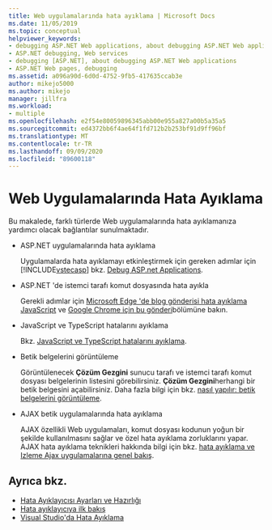 ```yaml
---
title: Web uygulamalarında hata ayıklama | Microsoft Docs
ms.date: 11/05/2019
ms.topic: conceptual
helpviewer_keywords:
- debugging ASP.NET Web applications, about debugging ASP.NET Web applications
- ASP.NET debugging, Web services
- debugging [ASP.NET], about debugging ASP.NET Web applications
- ASP.NET Web pages, debugging
ms.assetid: a096a90d-6d0d-4752-9fb5-417635ccab3e
author: mikejo5000
ms.author: mikejo
manager: jillfra
ms.workload:
- multiple
ms.openlocfilehash: e2f54e80059896345abb00e955a827a00b5a35a5
ms.sourcegitcommit: ed4372bb6f4ae64f1fd712b2b253bf91d9ff96bf
ms.translationtype: MT
ms.contentlocale: tr-TR
ms.lasthandoff: 09/09/2020
ms.locfileid: "89600118"
---
```

# <a name="debugging-web-applications"></a>Web Uygulamalarında Hata Ayıklama

Bu makalede, farklı türlerde Web uygulamalarında hata ayıklamanıza yardımcı olacak bağlantılar sunulmaktadır.

- ASP.NET uygulamalarında hata ayıklama

  Uygulamalarda hata ayıklamayı etkinleştirmek için gereken adımlar için [!INCLUDE[vstecasp](../code-quality/includes/vstecasp_md.md)] bkz. [Debug ASP.net Applications](how-to-enable-debugging-for-aspnet-applications.md).

- ASP.NET 'de istemci tarafı komut dosyasında hata ayıkla

  Gerekli adımlar için [Microsoft Edge 'de blog gönderisi hata ayıklama JavaScript](https://devblogs.microsoft.com/visualstudio/debug-javascript-in-microsoft-edge-from-visual-studio/) ve [Google Chrome için bu gönderi](https://devblogs.microsoft.com/aspnet/client-side-debugging-of-asp-net-projects-in-google-chrome)bölümüne bakın.

- JavaScript ve TypeScript hatalarını ayıklama

  Bkz. [JavaScript ve TypeScript hatalarını ayıklama](../javascript/debug-nodejs.md).

- Betik belgelerini görüntüleme

  Görüntülenecek **Çözüm Gezgini** sunucu tarafı ve istemci tarafı komut dosyası belgelerinin listesini görebilirsiniz. **Çözüm Gezgini**herhangi bir betik belgesini açabilirsiniz. Daha fazla bilgi için bkz. [nasıl yapılır: betik belgelerini görüntüleme](../debugger/how-to-view-script-documents.md).

- AJAX betik uygulamalarında hata ayıklama

  AJAX özellikli Web uygulamaları, komut dosyası kodunun yoğun bir şekilde kullanılmasını sağlar ve özel hata ayıklama zorluklarını yapar. AJAX hata ayıklama teknikleri hakkında bilgi için bkz. [hata ayıklama ve Izleme Ajax uygulamalarına genel bakış](/previous-versions/bb398817(v=vs.140)).

## <a name="see-also"></a>Ayrıca bkz.

- [Hata Ayıklayıcısı Ayarları ve Hazırlığı](../debugger/debugger-settings-and-preparation.md)
- [Hata ayıklayıcıya ilk bakış](../debugger/debugger-feature-tour.md)
- [Visual Studio'da Hata Ayıklama](../debugger/index.yml)